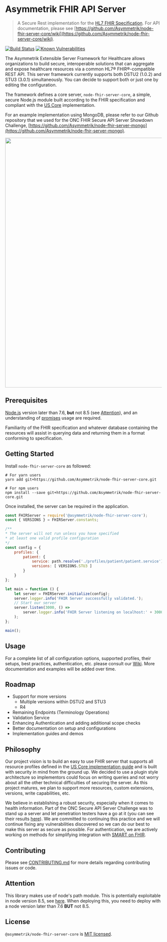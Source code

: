 Asymmetrik FHIR API Server
==========================
> A Secure Rest implementation for the [HL7 FHIR Specification](https://www.hl7.org/fhir/). For API documentation, please see [https://github.com/Asymmetrik/node-fhir-server-core/wiki](https://github.com/Asymmetrik/node-fhir-server-core/wiki).

[![Build Status](https://travis-ci.org/Asymmetrik/node-fhir-server-core.svg?branch=develop)](https://travis-ci.org/Asymmetrik/node-fhir-server-core) [![Known Vulnerabilities](https://snyk.io/test/github/asymmetrik/node-fhir-server-core/badge.svg?targetFile=package.json)](https://snyk.io/test/github/asymmetrik/node-fhir-server-core?targetFile=package.json)


The Asymmetrik Extensible Server Framework for Healthcare allows organizations to build secure, interoperable solutions that can aggregate and expose healthcare resources via a common HL7® FHIR®-compatible REST API.  This server framework currently supports both DSTU2 (1.0.2) and STU3 (3.0.1) simultaneously.  You can decide to support both or just one by editing the configuration.

The framework defines a core server, `node-fhir-server-core`, a simple, secure Node.js module built according to the FHIR specification and compliant with the [US Core](http://www.hl7.org/fhir/us/core/) implementation.

For an example implementation using MongoDB, please refer to our Github repository that we used for the ONC FHIR Secure API Server Showdown Challenge, [https://github.com/Asymmetrik/node-fhir-server-mongo](https://github.com/Asymmetrik/node-fhir-server-mongo).


<img src="https://www.asymmetrik.com/wp-content/uploads/2018/01/FHIR-Server-Architecture_Update.png" width="800">


## Prerequisites
[Node.js](https://nodejs.org/en/) version later than 7.6, **but** not 8.5 (see [Attention](#attention)), and an understanding of [promises](https://developer.mozilla.org/en-US/docs/Web/JavaScript/Reference/Global_Objects/Promise) usage are required.

Familiarity of the FHIR specification and whatever database containing the resources will assist in querying data and returning them in a format conforming to specification.

## Getting Started
Install `node-fhir-server-core` as followed:

```shell
# For yarn users
yarn add git+https://github.com/Asymmetrik/node-fhir-server-core.git

# For npm users
npm install --save git+https://github.com/Asymmetrik/node-fhir-server-core.git
```

Once installed, the server can be required in the application.

```javascript
const FHIRServer = require('@asymmetrik/node-fhir-server-core');
const { VERSIONS } = FHIRServer.constants;

/**
* The server will not run unless you have specified
* at least one valid profile configuration
*/
const config = {
	profiles: {
		patient: {
			service: path.resolve('./profiles/patient/patient.service'),
			versions: [ VERSIONS.STU3 ]
		}
	}
};

let main = function () {
	let server = FHIRServer.initialize(config);
	server.logger.info('FHIR Server successfully validated.');
	// Start our server
	server.listen(3000, () =>
		server.logger.info('FHIR Server listening on localhost:' + 3000)
	);
};

main();
```

## Usage
For a complete list of all configuration options, supported profiles, their setups, best practices, authentication, etc. please consult our [Wiki](https://github.com/Asymmetrik/node-fhir-server-core/wiki). More documentation and examples will be added over time.

## Roadmap
- Support for more versions
	- Multiple versions within DSTU2 and STU3
	- R4
- Remaining Endpoints (Terminology Operations)
- Validation Service
- Enhancing Authentication and adding additional scope checks
- Better documentation on setup and configurations
- Implementation guides and demos

## Philosophy
Our project vision is to build an easy to use FHIR server that supports all resource profiles defined in the [US Core implementation guide](http://www.hl7.org/fhir/us/core/) and is built with security in mind from the ground up. We decided to use a plugin style architecture so implementors could focus on writing queries and not worry about all the other technical difficulties of securing the server.  As this project matures, we plan to support more resources, custom extensions, versions, write capabilities, etc.  

We believe in establishing a robust security, especially when it comes to health information.  Part of the ONC Secure API Server Challenge was to stand up a server and let penetration testers have a go at it (you can see their results [here](https://github.com/Asymmetrik/node-fhir-server-core/issues?utf8=%E2%9C%93&q=label%3A%22ONC+FHIR+Challenge+Vulnerability%22+)).  We are committed to continuing this practice and we will continue fixing any vulnerabilities discovered so we can do our best to make this server as secure as possible.  For authentication, we are actively working on methods for simplifying integration with [SMART on FHIR](http://docs.smarthealthit.org/).

## Contributing
Please see [CONTRIBUTING.md](./.github/CONTRIBUTING.md) for more details regarding contributing issues or code.

## Attention
This library makes use of node's path module. This is potentially exploitable in node version 8.5, see [here](https://nodejs.org/en/blog/vulnerability/september-2017-path-validation/). When deploying this, you need to deploy with a node version later than 7.6 **BUT** not 8.5.

## License
`@asymmetrik/node-fhir-server-core` is [MIT licensed](./LICENSE).
